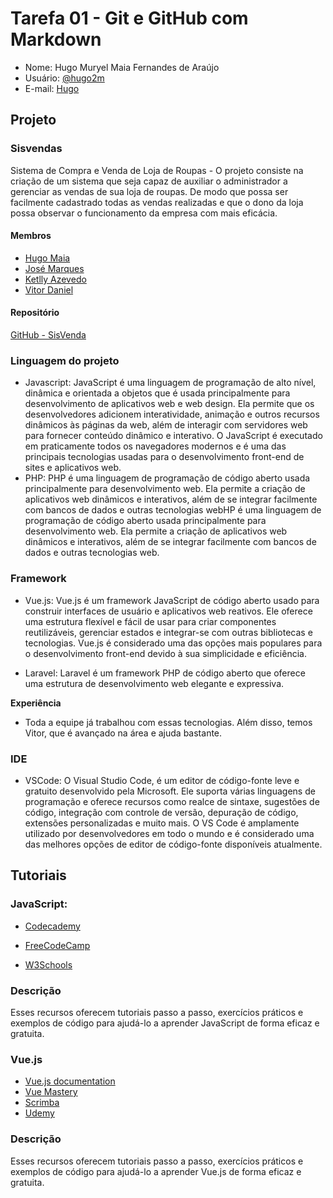 # Tarefa 01 - Git e GitHub com Markdown

- Nome: Hugo Muryel Maia Fernandes de Araújo
- Usuário: [@hugo2m](https://github.com/hugo2m)
- E-mail: [Hugo](maiahugom123@gmail.com)
## Projeto

### Sisvendas

 Sistema de Compra e Venda de Loja de Roupas - O projeto consiste na criação de um sistema que seja capaz de auxiliar o administrador a gerenciar as vendas de sua loja de roupas. De modo que possa ser facilmente cadastrado todas as vendas realizadas e que o dono da loja possa observar o funcionamento da empresa com mais eficácia.


#### Membros

- [Hugo Maia](https://github.com/hugo2m)
- [José Marques](https://github.com/joseP1432)
- [Ketlly Azevedo](https://github.com/ketwy)
- [Vitor Daniel](https://github.com/vitordaniel31)


#### Repositório

[GitHub - SisVenda ](https://github.com/vitordaniel31/sisvenda)

### Linguagem do projeto


- Javascript: JavaScript é uma linguagem de programação de alto nível, dinâmica e orientada a objetos que é usada principalmente para desenvolvimento de aplicativos web e web design. Ela permite que os desenvolvedores adicionem interatividade, animação e outros recursos dinâmicos às páginas da web, além de interagir com servidores web para fornecer conteúdo dinâmico e interativo. O JavaScript é executado em praticamente todos os navegadores modernos e é uma das principais tecnologias usadas para o desenvolvimento front-end de sites e aplicativos web.
- PHP: PHP é uma linguagem de programação de código aberto usada principalmente para desenvolvimento web. Ela permite a criação de aplicativos web dinâmicos e interativos, além de se integrar facilmente com bancos de dados e outras tecnologias webHP é uma linguagem de programação de código aberto usada principalmente para desenvolvimento web. Ela permite a criação de aplicativos web dinâmicos e interativos, além de se integrar facilmente com bancos de dados e outras tecnologias web. 

### Framework
- Vue.js: Vue.js é um framework JavaScript de código aberto usado para construir interfaces de usuário e aplicativos web reativos. Ele oferece uma estrutura flexível e fácil de usar para criar componentes reutilizáveis, gerenciar estados e integrar-se com outras bibliotecas e tecnologias. Vue.js é considerado uma das opções mais populares para o desenvolvimento front-end devido à sua simplicidade e eficiência.

- Laravel: Laravel é um framework PHP de código aberto que oferece uma estrutura de desenvolvimento web elegante e expressiva.

**Experiência**
- Toda a equipe já trabalhou com essas tecnologias. Além disso, temos Vitor, que é avançado na área e ajuda bastante.

### IDE

- VSCode: O Visual Studio Code, é um editor de código-fonte leve e gratuito desenvolvido pela Microsoft. Ele suporta várias linguagens de programação e oferece recursos como realce de sintaxe, sugestões de código, integração com controle de versão, depuração de código, extensões personalizadas e muito mais. O VS Code é amplamente utilizado por desenvolvedores em todo o mundo e é considerado uma das melhores opções de editor de código-fonte disponíveis atualmente.


## Tutoriais

### JavaScript:

- [Codecademy](Codecademy (https://www.codecademy.com/learn/introduction-to-javascript))

- [FreeCodeCamp](https://www.freecodecamp.org/learn/javascript-algorithms-and-data-structures/basic-javascript/)

- [W3Schools](https://www.w3schools.com/js/default.asp)


### Descrição
Esses recursos oferecem tutoriais passo a passo, exercícios práticos e exemplos de código para ajudá-lo a aprender JavaScript de forma eficaz e gratuita.

### Vue.js
- [Vue.js documentation](https://vuejs.org/v2/guide/)
- [Vue Mastery](https://www.vuemastery.com/courses/intro-to-vue-js/)
- [Scrimba](https://scrimba.com/g/glearnvue)
- [Udemy](https://www.udemy.com/topic/vue-js/)

### Descrição
Esses recursos oferecem tutoriais passo a passo, exercícios práticos e exemplos de código para ajudá-lo a aprender Vue.js de forma eficaz e gratuita.
